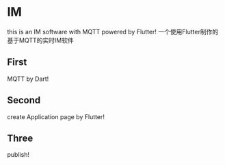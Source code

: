 # IM
this is an IM software with MQTT powered by Flutter!
一个使用Flutter制作的基于MQTT的实时IM软件

## First
MQTT by Dart!

## Second
create Application page by Flutter!

## Three
publish!